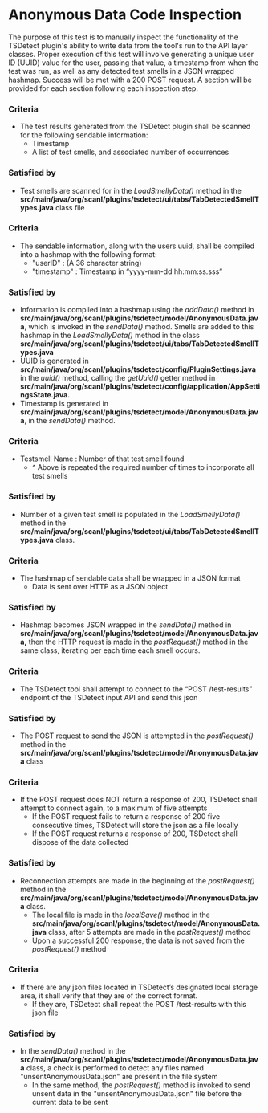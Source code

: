 # Anonymous Data Code Inspection


<!-- test description -->

[//]: # (General description of the test)
The purpose of this test is to manually inspect the functionality of the TSDetect plugin's ability to write data from 
the tool's run to the API layer classes. Proper execution of this test will involve generating a unique user ID (UUID)
value for the user, passing that value, a timestamp from when the test was run, as well as any detected test smells
in a JSON wrapped hashmap. Success will be met with a 200 POST request. A section will be provided for each section
following each inspection step.


### Criteria
- The test results generated from the TSDetect plugin shall be scanned for the following sendable information:
  - Timestamp
  - A list of test smells, and associated number of occurrences
### Satisfied by
- Test smells are scanned for in the *LoadSmellyData()* method in the **src/main/java/org/scanl/plugins/tsdetect/ui/tabs/TabDetectedSmellTypes.java**
class file

### Criteria
- The sendable information, along with the users uuid, shall be compiled into a hashmap with the following format:
  - "userID" : (A 36 character string)
  - "timestamp" : Timestamp in “yyyy-mm-dd hh:mm:ss.sss”
### Satisfied by
- Information is compiled into a hashmap using the *addData()* method in **src/main/java/org/scanl/plugins/tsdetect/model/AnonymousData.java**,
which is invoked in the *sendData()* method. Smells are added to this hashmap in the *LoadSmellyData()* method in the class
**src/main/java/org/scanl/plugins/tsdetect/ui/tabs/TabDetectedSmellTypes.java**
- UUID is generated in **src/main/java/org/scanl/plugins/tsdetect/config/PluginSettings.java** in the *uuid()* method,
calling the *getUuid()* getter method in **src/main/java/org/scanl/plugins/tsdetect/config/application/AppSettingsState.java.**
- Timestamp is generated in **src/main/java/org/scanl/plugins/tsdetect/model/AnonymousData.java**, in the *sendData()* 
method.

### Criteria
- Testsmell Name : Number of that test smell found
  - ^ Above is repeated the required number of times to incorporate all test smells
### Satisfied by
- Number of a given test smell is populated in the *LoadSmellyData()* method in the **src/main/java/org/scanl/plugins/tsdetect/ui/tabs/TabDetectedSmellTypes.java**
class.

### Criteria
- The hashmap of sendable data shall be wrapped in a JSON format
  - Data is sent over HTTP as a JSON object
### Satisfied by
- Hashmap becomes JSON wrapped in the *sendData()* method in **src/main/java/org/scanl/plugins/tsdetect/model/AnonymousData.java,**
then the HTTP request is made in the *postRequest()* method in the same class, iterating per each time each smell occurs.

### Criteria
- The TSDetect tool shall attempt to connect to the “POST /test-results” endpoint of the TSDetect input API and send 
this json
### Satisfied by
- The POST request to send the JSON is attempted in the *postRequest()* method in the **src/main/java/org/scanl/plugins/tsdetect/model/AnonymousData.java**
class

### Criteria
- If the POST request does NOT return a response of 200, TSDetect shall attempt to connect again, to a maximum of five 
attempts
  - If the POST request fails to return a response of 200 five consecutive times, TSDetect will store the json as a file 
  locally
  - If the POST request returns a response of 200, TSDetect shall dispose of the data collected
### Satisfied by
- Reconnection attempts are made in the beginning of the *postRequest()* method in the **src/main/java/org/scanl/plugins/tsdetect/model/AnonymousData.java**
class.
  - The local file is made in the *localSave()* method in the **src/main/java/org/scanl/plugins/tsdetect/model/AnonymousData.java**
  class, after 5 attempts are made in the *postRequest()* method
  - Upon a successful 200 response, the data is not saved from the *postRequest()* method

### Criteria
- If there are any json files located in TSDetect’s designated local storage area, it shall verify that they are of the 
correct format.
  - If they are, TSDetect shall repeat the POST /test-results with this json file
### Satisfied by
- In the *sendData()* method in the **src/main/java/org/scanl/plugins/tsdetect/model/AnonymousData.java** class, a check
is performed to detect any files named "unsentAnonymousData.json" are present in the file system
  - In the same method, the *postRequest()* method is invoked to send unsent data in the "unsentAnonymousData.json" file
  before the current data to be sent

